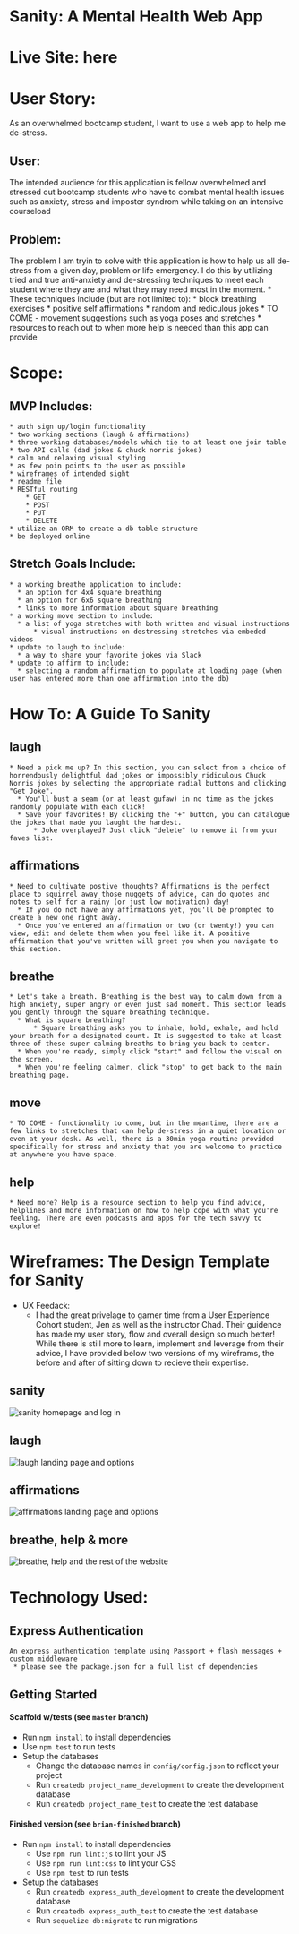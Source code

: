 # Sanity: A Mental Health Web App

# Live Site: here

# User Story: 
  As an overwhelmed bootcamp student, I want to use a web app to help me de-stress.
  ## User: 
  The intended audience for this application is fellow overwhelmed and stressed out bootcamp students who have to combat mental health issues such as anxiety, stress and imposter syndrom while taking on an intensive courseload 
  ## Problem: 
  The problem I am tryin to solve with this application is how to help us all de-stress from a given day, problem or life emergency. I do this by utilizing tried and true anti-anxiety and de-stressing techniques to meet each student where they are and what they may need most in the moment.
    * These techniques include (but are not limited to):
        * block breathing exercises
        * positive self affirmations
        * random and rediculous jokes 
        * TO COME - movement suggestions such as yoga poses and stretches
        * resources to reach out to when more help is needed than this app can provide
  
# Scope:
  ## MVP Includes:
    * auth sign up/login functionality
    * two working sections (laugh & affirmations)
    * three working databases/models which tie to at least one join table
    * two API calls (dad jokes & chuck norris jokes)
    * calm and relaxing visual styling
    * as few poin points to the user as possible
    * wireframes of intended sight
    * readme file
    * RESTful routing
        * GET
        * POST
        * PUT
        * DELETE
    * utilize an ORM to create a db table structure
    * be deployed online 

  ## Stretch Goals Include:
    * a working breathe application to include:
      * an option for 4x4 square breathing
      * an option for 6x6 square breathing
      * links to more information about square breathing
    * a working move section to include:
      * a list of yoga stretches with both written and visual instructions
          * visual instructions on destressing stretches via embeded videos
    * update to laugh to include:
      * a way to share your favorite jokes via Slack
    * update to affirm to include:
      * selecting a random affirmation to populate at loading page (when user has entered more than one affirmation into the db)

# How To: A Guide To Sanity
  ## laugh
    * Need a pick me up? In this section, you can select from a choice of horrendously delightful dad jokes or impossibly ridiculous Chuck Norris jokes by selecting the appropriate radial buttons and clicking "Get Joke".
      * You'll bust a seam (or at least gufaw) in no time as the jokes randomly populate with each click!
      * Save your favorites! By clicking the "+" button, you can catalogue the jokes that made you laught the hardest.
          * Joke overplayed? Just click "delete" to remove it from your faves list.
  ## affirmations
    * Need to cultivate postive thoughts? Affirmations is the perfect place to squirrel away those nuggets of advice, can do quotes and notes to self for a rainy (or just low motivation) day!
      * If you do not have any affirmations yet, you'll be prompted to create a new one right away.
      * Once you've entered an affirmation or two (or twenty!) you can view, edit and delete them when you feel like it. A positive affirmation that you've written will greet you when you navigate to this section.
  ## breathe
    * Let's take a breath. Breathing is the best way to calm down from a high anxiety, super angry or even just sad moment. This section leads you gently through the square breathing technique.
      * What is square breathing?
          * Square breathing asks you to inhale, hold, exhale, and hold your breath for a designated count. It is suggested to take at least three of these super calming breaths to bring you back to center.
      * When you're ready, simply click "start" and follow the visual on the screen.
      * When you're feeling calmer, click "stop" to get back to the main breathing page.
  ## move
    * TO COME - functionality to come, but in the meantime, there are a few links to stretches that can help de-stress in a quiet location or even at your desk. As well, there is a 30min yoga routine provided specifically for stress and anxiety that you are welcome to practice at anywhere you have space.
  ## help
    * Need more? Help is a resource section to help you find advice, helplines and more information on how to help cope with what you're feeling. There are even podcasts and apps for the tech savvy to explore!


# Wireframes: The Design Template for Sanity
  * UX Feedack: 
    * I had the great privelage to garner time from a User Experience Cohort student, Jen as well as the instructor Chad. Their guidence  has made my user story, flow and overall design so much better! While there is still more to learn, implement and leverage from their advice, I have provided below two versions of my wireframs, the before and after of sitting down to recieve their expertise. 

  ## sanity
![sanity homepage and log in](https://github.com/CCLancaster/sanity/blob/master/public/img/sanity.png)
  
  ## laugh
![laugh landing page and options](https://github.com/CCLancaster/sanity/blob/master/public/img/laugh.png)
  
  ## affirmations
![affirmations landing page and options](./public/img/affirmations.png)

  ## breathe, help & more
![breathe, help and the rest of the website](./public/img/rest.png)

# Technology Used: 

  ## Express Authentication
    An express authentication template using Passport + flash messages + custom middleware
     * please see the package.json for a full list of dependencies 

## Getting Started

#### Scaffold w/tests (see `master` branch)

* Run `npm install` to install dependencies
* Use `npm test` to run tests
* Setup the databases
  * Change the database names in `config/config.json` to reflect your project
  * Run `createdb project_name_development` to create the development database
  * Run `createdb project_name_test` to create the test database

#### Finished version (see `brian-finished` branch)

* Run `npm install` to install dependencies
  * Use `npm run lint:js` to lint your JS
  * Use `npm run lint:css` to lint your CSS
  * Use `npm test` to run tests
* Setup the databases
  * Run `createdb express_auth_development` to create the development database
  * Run `createdb express_auth_test` to create the test database
  * Run `sequelize db:migrate` to run migrations
